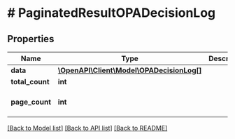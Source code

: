 # # PaginatedResultOPADecisionLog

## Properties

Name | Type | Description | Notes
------------ | ------------- | ------------- | -------------
**data** | [**\OpenAPI\Client\Model\OPADecisionLog[]**](OPADecisionLog.md) |  |
**total_count** | **int** |  |
**page_count** | **int** |  | [optional] [default to 0]

[[Back to Model list]](../../README.md#models) [[Back to API list]](../../README.md#endpoints) [[Back to README]](../../README.md)
